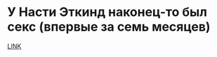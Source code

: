# У Насти Эткинд наконец-то был секс (впервые за семь месяцев)



[LINK](https://varlamov.ru/3027898.html)